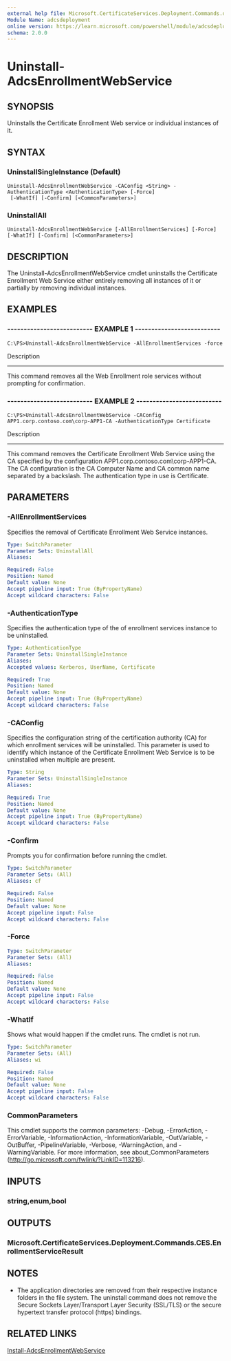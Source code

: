 ```yaml
---
external help file: Microsoft.CertificateServices.Deployment.Commands.dll-Help.xml
Module Name: adcsdeployment
online version: https://learn.microsoft.com/powershell/module/adcsdeployment/uninstall-adcsenrollmentwebservice?view=windowsserver2012-ps&wt.mc_id=ps-gethelp
schema: 2.0.0
---
```


# Uninstall-AdcsEnrollmentWebService

## SYNOPSIS
Uninstalls the Certificate Enrollment Web service or individual instances of it.

## SYNTAX

### UninstallSingleInstance (Default)
```
Uninstall-AdcsEnrollmentWebService -CAConfig <String> -AuthenticationType <AuthenticationType> [-Force]
 [-WhatIf] [-Confirm] [<CommonParameters>]
```

### UninstallAll
```
Uninstall-AdcsEnrollmentWebService [-AllEnrollmentServices] [-Force] [-WhatIf] [-Confirm] [<CommonParameters>]
```

## DESCRIPTION
The Uninstall-AdcsEnrollmentWebService cmdlet uninstalls the Certificate Enrollment Web Service either entirely removing all instances of it or partially by removing individual instances.

## EXAMPLES

### -------------------------- EXAMPLE 1 --------------------------
```
C:\PS>Uninstall-AdcsEnrollmentWebService -AllEnrollmentServices -force
```

Description

-----------

This command removes all the Web Enrollment role services without prompting for confirmation.

### -------------------------- EXAMPLE 2 --------------------------
```
C:\PS>Uninstall-AdcsEnrollmentWebService -CAConfig APP1.corp.contoso.com\corp-APP1-CA -AuthenticationType Certificate
```

Description

-----------

This command removes the Certificate Enrollment Web Service using the CA specified by the configuration APP1.corp.contoso.com\corp-APP1-CA.
The CA configuration is the CA Computer Name and CA common name separated by a backslash.
The authentication type in use is Certificate.

## PARAMETERS

### -AllEnrollmentServices
Specifies the removal of Certificate Enrollment Web Service instances.

```yaml
Type: SwitchParameter
Parameter Sets: UninstallAll
Aliases: 

Required: False
Position: Named
Default value: None
Accept pipeline input: True (ByPropertyName)
Accept wildcard characters: False
```

### -AuthenticationType
Specifies the authentication type of the of enrollment services instance to be uninstalled.

```yaml
Type: AuthenticationType
Parameter Sets: UninstallSingleInstance
Aliases: 
Accepted values: Kerberos, UserName, Certificate

Required: True
Position: Named
Default value: None
Accept pipeline input: True (ByPropertyName)
Accept wildcard characters: False
```

### -CAConfig
Specifies the configuration string of the certification authority (CA) for which enrollment services will be uninstalled.
This parameter is used to identify which instance of the Certificate Enrollment Web Service is to be uninstalled when multiple are present.

```yaml
Type: String
Parameter Sets: UninstallSingleInstance
Aliases: 

Required: True
Position: Named
Default value: None
Accept pipeline input: True (ByPropertyName)
Accept wildcard characters: False
```

### -Confirm
Prompts you for confirmation before running the cmdlet.

```yaml
Type: SwitchParameter
Parameter Sets: (All)
Aliases: cf

Required: False
Position: Named
Default value: None
Accept pipeline input: False
Accept wildcard characters: False
```

### -Force
```yaml
Type: SwitchParameter
Parameter Sets: (All)
Aliases: 

Required: False
Position: Named
Default value: None
Accept pipeline input: False
Accept wildcard characters: False
```

### -WhatIf
Shows what would happen if the cmdlet runs. The cmdlet is not run.

```yaml
Type: SwitchParameter
Parameter Sets: (All)
Aliases: wi

Required: False
Position: Named
Default value: None
Accept pipeline input: False
Accept wildcard characters: False
```

### CommonParameters
This cmdlet supports the common parameters: -Debug, -ErrorAction, -ErrorVariable, -InformationAction, -InformationVariable, -OutVariable, -OutBuffer, -PipelineVariable, -Verbose, -WarningAction, and -WarningVariable. For more information, see about_CommonParameters (http://go.microsoft.com/fwlink/?LinkID=113216).

## INPUTS

### string,enum,bool

## OUTPUTS

### Microsoft.CertificateServices.Deployment.Commands.CES.EnrollmentServiceResult

## NOTES
* The application directories are removed from their respective instance folders in the file system. The uninstall command does not remove the Secure Sockets Layer/Transport Layer Security (SSL/TLS) or the secure hypertext transfer protocol (https) bindings.

  

## RELATED LINKS

[Install-AdcsEnrollmentWebService](./Install-AdcsEnrollmentWebService.md)

